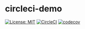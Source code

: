 # circleci-demo

[![License: MIT](https://img.shields.io/badge/License-MIT-yellow.svg)](https://opensource.org/licenses/MIT)
[![CircleCI](https://circleci.com/gh/bwhite03/circleci-demo/tree/master.svg?style=svg)](https://circleci.com/gh/bwhite03/circleci-demo/tree/master)
[![codecov](https://codecov.io/gh/bwhite03/circleci-demo/branch/master/graph/badge.svg?token=51SC2VVTAE)](https://codecov.io/gh/bwhite03/circleci-demo)
